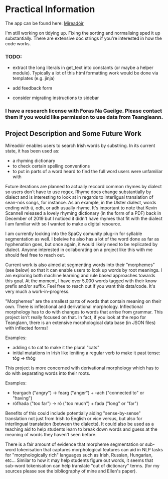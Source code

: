 # Practical Information
The app can be found here: [Míreadóir](https://mireadoir.ie)

I'm still working on tidying up. Fixing the sorting and normalising sped it up substantially. 
There are extensive doc strings if you're interested in how the code works. 

### TODO:

- extract the long literals in get_text into constants (or maybe a helper module). Typically a lot of this html formatting work would be done via templates (e.g. jinja)

- add feedback form

- consider migrating instructions to sidebar 

### I have a research license with Foras Na Gaeilge. Please contact them if you would like permission to use data from Teangleann. 

## Project Description and Some Future Work
Míreadóir enables users to search Irish words by substring. 
In its current state, it has been used as:
- a rhyming dictionary
- to check certain spelling conventions
- to put in parts of a word heard to find the full word users were unfamiliar with
  
Future iterations are planned to actually reccord common rhymes by dialect so users don't have to use regex. 
Rhyme does change substantially by dialect and is interesting to look at in regards to interligual translation of sean-nós songs, for instance. 
As an example, in the Ulster dialect, words ending with ú, odh, or adh usually rhyme. 
It's important to note that Kevin Scannell released a lovely rhyming dictionary (in the form of a PDF) back in December of 2019 but I noticed 
it didn't have rhymes that fit with the dialect I am familiar with so I wanted to make a digital resource. 

I am currently looking into the SpaCy comunity plug-in for syllable segmentation as well. I beleive he also has a lot of the word done as far as hyphenation goes, but
once again, it would likely need to be replicated by dialect. Anyone interested in collaborating on a project like this with me should feel free to reach out. 

Current work is also aimed at segmenting words into their "morphemes" (see below) so that it can enable users to look up words by root meanings. 
I am exploring both machine learning and rule based approaches towards this goal. At the moment, I have over 5,000 words tagged with their know prefix and/or suffix.
Feel free to reach out if you want this data/code. It's very much a work-in-progress.

"Morphemes" are the smallest parts of words that contain meaning on their own. There is inflectional and derivational morphology. 
Inflectional morphology has to do with changes to words that arrise from grammar. This project isn't really focused on that.
In fact, if you look at the repo for Teanglann, there is an extensive morphological data base (in JSON files) with inflected forms! 

Examples: 
- adding s to cat to make it the plural "cats"
- initial mutations in Irish like leniting a regular verb to make it past tense: tóg -> thóg

This project is more concerned with derivational morphology which has to do with separating words into their roots.

Examples:
- feargach ("angry") -> fearg ("anger") + -ach ("connected to" or "having")
- rófhada ("too far") -> ró ("too much") + fada ("long" or "far")

Benefits of this could include potentially aiding "sense-by-sense" translation not just from Irish to English or vice versus, but also for interlingual translation (between the dialects). It could also be used as a teaching aid to help students learn to break down words and guess at the meaning of words they haven't seen before. 

There is a fair amount of evidence that morpheme segmentation or sub-word tokenisation that captures morphological features can aid in NLP tasks for "morphologically rich" 
languages such as Irish, Russian, Hungarian, etc... 
Similar to how it may help students figure out words, it seems that sub-word tokenisation can help translate "out of dictionary" terms.
(for my sources please see the bibliography of mine and Ellen's paper). 

